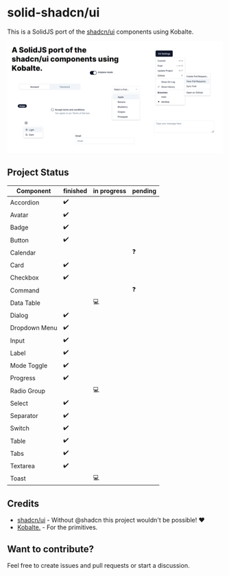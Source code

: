 # solid-shadcn/ui

This is a SolidJS port of the [shadcn/ui](https://ui.shadcn.com) components using Kobalte.

![screenshot](public/screenshot.png)

## Project Status

| Component     | finished | in progress | pending |
| ------------- | -------- | ----------- | ------- |
| Accordion     | ✔️       |             |         |
| Avatar        | ✔️       |             |         |
| Badge         | ✔️       |             |         |
| Button        | ✔️       |             |         |
| Calendar      |          |             | ❓      |
| Card          | ✔️       |             |         |
| Checkbox      | ✔️       |             |         |
| Command       |          |             | ❓      |
| Data Table    |          | 💻          |         |
| Dialog        | ✔️       |             |         |
| Dropdown Menu | ✔️       |             |         |
| Input         | ✔️       |             |         |
| Label         | ✔️       |             |         |
| Mode Toggle   | ✔️       |             |         |
| Progress      | ✔️       |             |         |
| Radio Group   |          | 💻          |         |
| Select        | ✔️       |             |         |
| Separator     | ✔️       |             |         |
| Switch        | ✔️       |             |         |
| Table         | ✔️       |             |         |
| Tabs          | ✔️       |             |         |
| Textarea      | ✔️       |             |         |
| Toast         |          | 💻          |         |

## Credits

- [shadcn/ui](https://github.com/shadcn/ui) - Without @shadcn this project wouldn't be possible! ♥
- [Kobalte.](https://github.com/kobaltedev/kobalte) - For the primitives.

## Want to contribute?

Feel free to create issues and pull requests or start a discussion.
